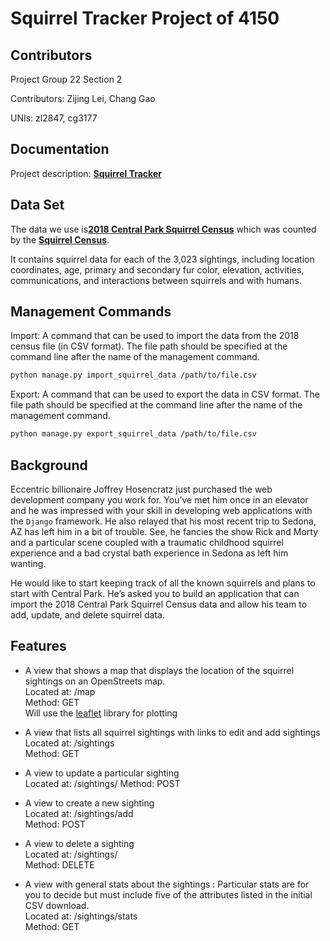 
# Squirrel Tracker Project of 4150


## Contributors

Project Group 22 Section 2

Contributors: Zijing Lei, Chang Gao

UNIs: zl2847, cg3177

## Documentation
Project description: [**Squirrel Tracker**](https://docs.google.com/document/d/1SPv3fMDKiemrR86rD-S9ecvI2npz3PljDzwCfxK2x5g/edit)

## Data Set
The data we use is[**2018 Central Park Squirrel Census**](https://data.cityofnewyork.us/Environment/2018-Central-Park-Squirrel-Census-Squirrel-Data/vfnx-vebw) which was counted by the [**Squirrel Census**](https://www.thesquirrelcensus.com/). 

It contains squirrel data for each of the 3,023 sightings, including location coordinates, age, primary and secondary fur color, elevation, activities, communications, and interactions between squirrels and with humans.


## Management Commands
Import: A command that can be used to import the data from the 2018 census file (in CSV format). The file path should be specified at the command line after the name of the management command. 

```sh
python manage.py import_squirrel_data /path/to/file.csv
```

Export: A command that can be used to export the data in CSV format. The file path should be specified at the command line after the name of the management command.

```sh
python manage.py export_squirrel_data /path/to/file.csv
```
## Background
Eccentric billionaire Joffrey Hosencratz just purchased the web development company you work for. You’ve met him once in an elevator and he was impressed with your skill in developing web applications with the ``Django`` framework. He also relayed that his most recent trip to Sedona, AZ has left him in a bit of trouble. See, he fancies the show Rick and Morty and a particular scene coupled with a traumatic childhood squirrel experience and a bad crystal bath experience in Sedona as left him wanting. 

He would like to start keeping track of all the known squirrels and plans to start with Central Park. He’s asked you to build an application that can import the 2018 Central Park Squirrel Census data and allow his team to add, update, and delete squirrel data. 

## Features

- A view that shows a map that displays the location of the squirrel sightings on an OpenStreets map.   
  Located at: /map   
	Method: GET   
	Will use the [leaflet](https://leafletjs.com/) library for plotting

- A view that lists all squirrel sightings with links to edit and add sightings   
  Located at: /sightings   
  Method: GET  
  
- A view to update a particular sighting   
  Located at: /sightings/<unique-squirrel-id>
  Method: POST  
 
- A view to create a new sighting   
  Located at: /sightings/add   
  Method: POST   

- A view to delete a sighting    
  Located at: /sightings/<unique-squirrel-id>   
  Method: DELETE   

- A view with general stats about the sightings
 : Particular stats are for you to decide but must include five of the attributes listed in the initial CSV download.    
  Located at: /sightings/stats   
  Method: GET   

